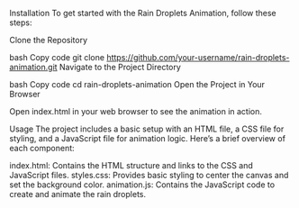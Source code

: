 Installation
To get started with the Rain Droplets Animation, follow these steps:

Clone the Repository

bash
Copy code
git clone https://github.com/your-username/rain-droplets-animation.git
Navigate to the Project Directory

bash
Copy code
cd rain-droplets-animation
Open the Project in Your Browser

Open index.html in your web browser to see the animation in action.

Usage
The project includes a basic setup with an HTML file, a CSS file for styling, and a JavaScript file for animation logic. Here’s a brief overview of each component:

index.html: Contains the HTML structure and links to the CSS and JavaScript files.
styles.css: Provides basic styling to center the canvas and set the background color.
animation.js: Contains the JavaScript code to create and animate the rain droplets.
